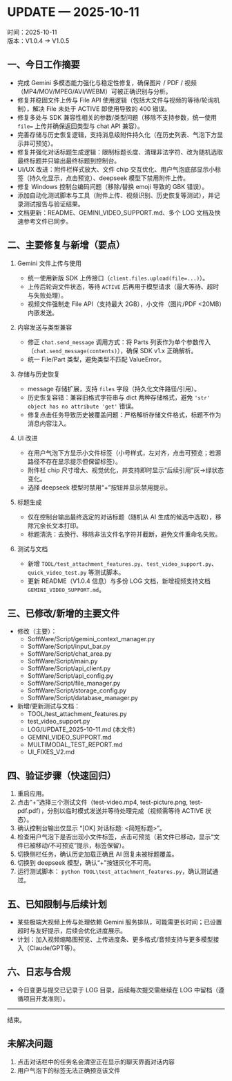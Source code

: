 # UPDATE — 2025-10-11

时间：2025-10-11  
版本：V1.0.4 → V1.0.5

## 一、今日工作摘要
- 完成 Gemini 多模态能力强化与稳定性修复，确保图片 / PDF / 视频（MP4/MOV/MPEG/AVI/WEBM）可被正确识别与分析。
- 修复并稳固文件上传与 File API 使用逻辑（包括大文件与视频的等待/轮询机制），解决 File 未处于 ACTIVE 即使用导致的 400 错误。
- 修复多处与 SDK 兼容性相关的参数/类型问题（移除不支持参数，统一使用 `file=` 上传并确保返回类型与 chat API 兼容）。
- 完善存储与历史恢复逻辑，支持消息级附件持久化（在历史列表、气泡下方显示并可预览）。
- 修复并强化对话标题生成逻辑：限制标题长度、清理非法字符、改为随机选取最终标题并只输出最终标题到控制台。
- UI/UX 改进：附件栏样式放大、文件 chip 交互优化、用户气泡底部显示小标签（持久化显示，点击预览）、deepseek 模型下禁用附件上传。
- 修复 Windows 控制台编码问题（移除/替换 emoji 导致的 GBK 错误）。
- 添加自动化测试脚本与工具（附件上传、视频识别、历史恢复等测试），并记录测试报告与验证结果。
- 文档更新：README、GEMINI_VIDEO_SUPPORT.md、多个 LOG 文档及快速参考文件已同步。

## 二、主要修复与新增（要点）
1. Gemini 文件上传与使用
   - 统一使用新版 SDK 上传接口（`client.files.upload(file=...)`）。
   - 上传后轮询文件状态，等待 `ACTIVE` 后再用于模型请求（最大等待、超时与失败处理）。
   - 视频文件强制走 File API（支持最大 2GB），小文件（图片/PDF <20MB）内嵌发送。

2. 内容发送与类型兼容
   - 修正 `chat.send_message` 调用方式：将 Parts 列表作为单个参数传入（`chat.send_message(contents)`），确保 SDK v1.x 正确解析。
   - 统一 File/Part 类型，避免类型不匹配 ValueError。

3. 存储与历史恢复
   - message 存储扩展，支持 `files` 字段（持久化文件路径/引用）。
   - 历史恢复容错：兼容旧格式字符串与 dict 两种存储格式，避免 `'str' object has no attribute 'get'` 错误。
   - 修复点击任务导致历史被覆盖问题：严格解析存储文件格式，标题不作为消息内容注入。

4. UI 改进
   - 在用户气泡下方显示小文件标签（小号样式，左对齐，点击可预览；若源路径不存在显示提示但保留标签）。
   - 附件栏 chip 尺寸增大、视觉优化，并支持即时显示“后续引用”灰→绿状态变化。
   - 选择 deepseek 模型时禁用“+”按钮并显示禁用提示。

5. 标题生成
   - 仅在控制台输出最终选定的对话标题（随机从 AI 生成的候选中选取），移除冗余长文本打印。
   - 标题清洗：去换行、移除非法文件名字符并截断，避免文件重命名失败。

6. 测试与文档
   - 新增 `TOOL/test_attachment_features.py`、`test_video_support.py`、`quick_video_test.py` 等测试脚本。
   - 更新 README（V1.0.4 信息）与多份 LOG 文档，新增视频支持文档 `GEMINI_VIDEO_SUPPORT.md`。

## 三、已修改/新增的主要文件
- 修改（主要）：
  - SoftWare/Script/gemini_context_manager.py
  - SoftWare/Script/input_bar.py
  - SoftWare/Script/chat_area.py
  - SoftWare/Script/main.py
  - SoftWare/Script/api_client.py
  - SoftWare/Script/api_config.py
  - SoftWare/Script/file_manager.py
  - SoftWare/Script/storage_config.py
  - SoftWare/Script/database_manager.py
- 新增/更新测试与文档：
  - TOOL/test_attachment_features.py
  - test_video_support.py
  - LOG/UPDATE_2025-10-11.md (本文件)
  - GEMINI_VIDEO_SUPPORT.md
  - MULTIMODAL_TEST_REPORT.md
  - UI_FIXES_V2.md

## 四、验证步骤（快速回归）
1. 重启应用。
2. 点击“+”选择三个测试文件（test-video.mp4, test-picture.png, test-pdf.pdf），分别以临时模式发送并等待处理完成（视频需等待 ACTIVE 状态）。
3. 确认控制台输出仅显示 “[OK] 对话标题: <简短标题>”。
4. 检查用户气泡下是否出现小文件标签，点击可预览（若文件已移动，显示“文件已被移动/不可预览”提示，标签保留）。
5. 切换侧栏任务，确认历史加载正确且 AI 回复未被标题覆盖。
6. 切换到 deepseek 模型，确认“+”按钮灰化不可用。
7. 运行测试脚本： `python TOOL\test_attachment_features.py`，确认测试通过。

## 五、已知限制与后续计划
- 某些极端大视频上传与处理依赖 Gemini 服务排队，可能需更长时间；已设置超时与友好提示，后续会优化进度展示。
- 计划：加入视频缩略图预览、上传进度条、更多格式/音频支持与更多模型接入（Claude/GPT等）。

## 六、日志与合规
- 今日变更与提交已记录于 LOG 目录，后续每次提交需继续在 LOG 中留档（遵循项目开发准则）。

---

结束。

## 未解决问题
1. 点击对话栏中的任务名会清空正在显示的聊天界面对话内容
2. 用户气泡下的标签无法正确预览该文件